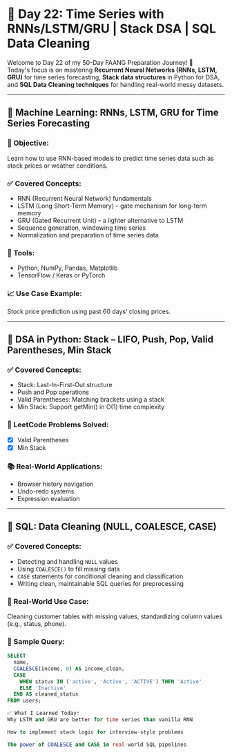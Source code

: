 # 📅 Day 22: Time Series with RNNs/LSTM/GRU | Stack DSA | SQL Data Cleaning

Welcome to Day 22 of my 50-Day FAANG Preparation Journey! 🚀  
Today's focus is on mastering **Recurrent Neural Networks (RNNs, LSTM, GRU)** for time series forecasting, **Stack data structures** in Python for DSA, and **SQL Data Cleaning techniques** for handling real-world messy datasets.

---

## 🔹 Machine Learning: RNNs, LSTM, GRU for Time Series Forecasting

### 📘 Objective:
Learn how to use RNN-based models to predict time series data such as stock prices or weather conditions.

### ✅ Covered Concepts:
- RNN (Recurrent Neural Network) fundamentals
- LSTM (Long Short-Term Memory) – gate mechanism for long-term memory
- GRU (Gated Recurrent Unit) – a lighter alternative to LSTM
- Sequence generation, windowing time series
- Normalization and preparation of time series data

### 🧠 Tools:
- Python, NumPy, Pandas, Matplotlib
- TensorFlow / Keras or PyTorch

### 📈 Use Case Example:
Stock price prediction using past 60 days’ closing prices.

---

## 🔹 DSA in Python: Stack – LIFO, Push, Pop, Valid Parentheses, Min Stack

### ✅ Covered Concepts:
- Stack: Last-In-First-Out structure
- Push and Pop operations
- Valid Parentheses: Matching brackets using a stack
- Min Stack: Support getMin() in O(1) time complexity

### 🧠 LeetCode Problems Solved:
- [x] Valid Parentheses
- [x] Min Stack

### 📚 Real-World Applications:
- Browser history navigation
- Undo-redo systems
- Expression evaluation

---

## 🔹 SQL: Data Cleaning (NULL, COALESCE, CASE)

### ✅ Covered Concepts:
- Detecting and handling `NULL` values
- Using `COALESCE()` to fill missing data
- `CASE` statements for conditional cleaning and classification
- Writing clean, maintainable SQL queries for preprocessing

### 🧹 Real-World Use Case:
Cleaning customer tables with missing values, standardizing column values (e.g., status, phone).

### 🧠 Sample Query:
```sql
SELECT 
  name,
  COALESCE(income, 0) AS income_clean,
  CASE 
    WHEN status IN ('active', 'Active', 'ACTIVE') THEN 'Active'
    ELSE 'Inactive'
  END AS cleaned_status
FROM users;

✅ What I Learned Today:
Why LSTM and GRU are better for time series than vanilla RNN

How to implement stack logic for interview-style problems

The power of COALESCE and CASE in real-world SQL pipelines


